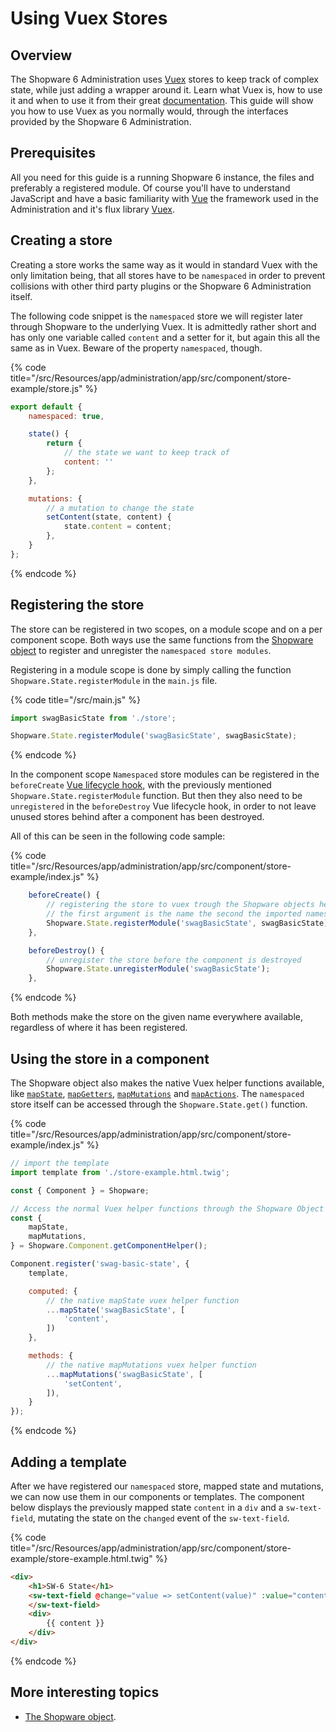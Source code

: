 # Using Vuex Stores

## Overview

The Shopware 6 Administration uses [Vuex](https://vuex.vuejs.org/) stores to keep track of complex state, while just adding a wrapper around it.
Learn what Vuex is, how to use it and when to use it from their great [documentation](https://vuex.vuejs.org/).
This guide will show you how to use Vuex as you normally would, through the interfaces provided by the Shopware 6 Administration.

## Prerequisites

All you need for this guide is a running Shopware 6 instance, the files and preferably a registered module.
Of course you'll have to understand JavaScript and have a basic familiarity with [Vue](https://vuejs.org/) the framework used in the Administration and it's flux library [Vuex](https://vuex.vuejs.org/).

## Creating a store

Creating a store works the same way as it would in standard Vuex with the only limitation being, that all stores have to be `namespaced` in order to prevent collisions with other third party plugins or the Shopware 6 Administration itself.

The following code snippet is the `namespaced` store we will register later through Shopware to the underlying Vuex.
It is admittedly rather short and has only one variable called `content` and a setter for it, but again this all the same as in Vuex. Beware of the property `namespaced`, though.

{% code title="<plugin-root>/src/Resources/app/administration/app/src/component/store-example/store.js" %}

```javascript
export default {
    namespaced: true,

    state() {
        return {
            // the state we want to keep track of
            content: ''
        };
    },

    mutations: {
        // a mutation to change the state
        setContent(state, content) {
            state.content = content;
        },
    }
};
```

{% endcode %}

## Registering the store

The store can be registered in two scopes, on a module scope and on a per component scope.
Both ways use the same functions from the [Shopware object](./the-shopware-object.md) to register and unregister the `namespaced store modules`.

Registering in a module scope is done by simply calling the function `Shopware.State.registerModule` in the `main.js` file.

{% code title="<administration root>/src/main.js" %}

```javascript
import swagBasicState from './store';

Shopware.State.registerModule('swagBasicState', swagBasicState);
```

{% endcode %}

In the component scope `Namespaced` store modules can be registered in the `beforeCreate` [Vue lifecycle hook](https://vuejs.org/v2/guide/instance.html#Lifecycle-Diagram),
with the previously mentioned `Shopware.State.registerModule` function.
But then they also need to be `unregistered` in the `beforeDestroy` Vue lifecycle hook,
in order to not leave unused stores behind after a component has been destroyed.

All of this can be seen in the following code sample:

{% code title="<plugin-root>/src/Resources/app/administration/app/src/component/store-example/index.js" %}

```javascript
    beforeCreate() {
        // registering the store to vuex trough the Shopware objects helper function
        // the first argument is the name the second the imported namespaced store
        Shopware.State.registerModule('swagBasicState', swagBasicState);
    },

    beforeDestroy() {
        // unregister the store before the component is destroyed
        Shopware.State.unregisterModule('swagBasicState');
    },
```

{% endcode %}

Both methods make the store on the given name everywhere available, regardless of where it has been registered.

## Using the store in a component

The Shopware object also makes the native Vuex helper functions available, like [`mapState`](https://vuex.vuejs.org/guide/state.html#the-mapstate-helper), [`mapGetters`](https://vuex.vuejs.org/guide/getters.html#the-mapgetters-helper), [`mapMutations`](https://vuex.vuejs.org/guide/mutations.html#committing-mutations-in-components) and [`mapActions`](https://vuex.vuejs.org/guide/actions.html#dispatching-actions-in-components).
The `namespaced` store itself can be accessed through the `Shopware.State.get()` function.

{% code title="<plugin-root>/src/Resources/app/administration/app/src/component/store-example/index.js" %}

```javascript
// import the template
import template from './store-example.html.twig';

const { Component } = Shopware;

// Access the normal Vuex helper functions through the Shopware Object
const { 
    mapState,
    mapMutations,
} = Shopware.Component.getComponentHelper();

Component.register('swag-basic-state', {
    template,

    computed: {
        // the native mapState vuex helper function 
        ...mapState('swagBasicState', [
            'content',
        ])
    },

    methods: {
        // the native mapMutations vuex helper function
        ...mapMutations('swagBasicState', [
            'setContent',
        ]),
    }
});
```

{% endcode %}

## Adding a template

After we have registered our `namespaced` store, mapped state and mutations, we can now use them in our components or templates.
The component below displays the previously mapped state `content` in a `div` and a `sw-text-field`, mutating the state on the `changed` event of the `sw-text-field`.

{% code title="<plugin-root>/src/Resources/app/administration/app/src/component/store-example/store-example.html.twig" %}

```html
<div>
    <h1>SW-6 State</h1>
    <sw-text-field @change="value => setContent(value)" :value="content">
    </sw-text-field>
    <div>
        {{ content }}
    </div>
</div>
```

{% endcode %}

## More interesting topics

* [The Shopware object](./the-shopware-object.md).
